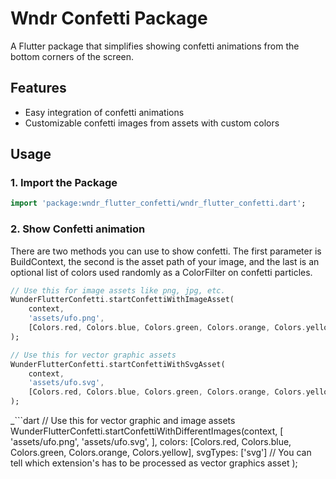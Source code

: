 # Wndr Confetti Package

A Flutter package that simplifies showing confetti animations from the bottom corners of the screen.

## Features

- Easy integration of confetti animations
- Customizable confetti images from assets with custom colors

## Usage

### 1. Import the Package
```dart
import 'package:wndr_flutter_confetti/wndr_flutter_confetti.dart';
```

### 2. Show Confetti animation

There are two methods you can use to show confetti. The first parameter is BuildContext, the second is the asset path of
your image, and the last is an optional list of colors used randomly as a ColorFilter on confetti particles.

```dart
// Use this for image assets like png, jpg, etc.
WunderFlutterConfetti.startConfettiWithImageAsset(
    context,
    'assets/ufo.png',
    [Colors.red, Colors.blue, Colors.green, Colors.orange, Colors.yellow]
);
```

```dart
// Use this for vector graphic assets
WunderFlutterConfetti.startConfettiWithSvgAsset(
    context,
    'assets/ufo.svg',
    [Colors.red, Colors.blue, Colors.green, Colors.orange, Colors.yellow]
);
```

_```dart
// Use this for vector graphic and image assets
WunderFlutterConfetti.startConfettiWithDifferentImages(context, [
  'assets/ufo.png',
  'assets/ufo.svg',
  ], colors: [Colors.red, Colors.blue, Colors.green, Colors.orange, Colors.yellow],
  svgTypes: ['svg'] // You can tell which extension's has to be processed as vector graphics asset
);
```_



